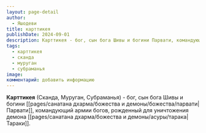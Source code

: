 ```yaml
---
layout: page-detail
author:
  - Яшодеви
title: карттикея
publishDate: 2024-09-01
description: Карттикея - бог, сын бога Шивы и богини Парвати, командующий армии богов, рожденный для уничтожения демона Тараки.
tags:
  - карттикея
  - сканда
  - муруган
  - субраманья
image: 
комментарий: добавить информацию
---
```

**Карттикея** (Сканда, Муруган, Субраманья) - бог, сын бога Шивы и богини [[pages/санатана дхарма/божества и демоны/божества/парвати|Парвати]], командующий армии богов, рожденный для уничтожения демона [[pages/санатана дхарма/божества и демоны/асуры/тарака|Тараки]].

